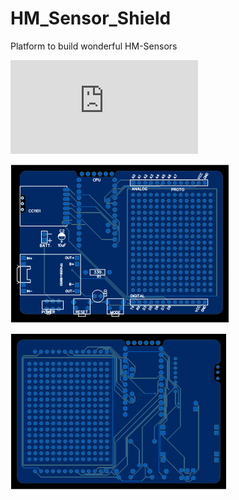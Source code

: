# HM_Sensor_Shield
Platform to build wonderful HM-Sensors



![pdf](https://github.com/MueThoS76/HM_Sensor_Shield/blob/master/Schematic_HM_Sensor_Shield_Schaltplan_20200106082600.pdf)


 ![picture](https://raw.githubusercontent.com/MueThoS76/HM_Sensor_Shield/master/HM_Sensor_Shield_Front.png)
 
 ![picture](https://raw.githubusercontent.com/MueThoS76/HM_Sensor_Shield/master/HM_Sensor_Shield_Back.png)

